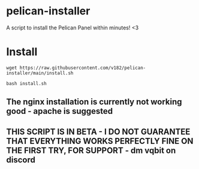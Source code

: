 # pelican-installer
A script to install the Pelican Panel within minutes! &lt;3


# Install
```wget https://raw.githubusercontent.com/v182/pelican-installer/main/install.sh```

```bash install.sh```

## The nginx installation is currently not working good - apache is suggested
## THIS SCRIPT IS IN BETA - I DO NOT GUARANTEE THAT EVERYTHING WORKS PERFECTLY FINE ON THE FIRST TRY, FOR SUPPORT - dm vqbit on discord
